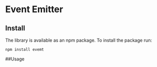# Event Emitter

## Install

The library is available as an npm package. To install the package run:

```
npm install evemt
```

##Usage


